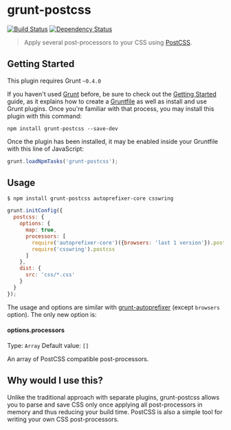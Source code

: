 # grunt-postcss
[![Build Status](https://travis-ci.org/nDmitry/grunt-postcss.png?branch=master)](https://travis-ci.org/nDmitry/grunt-postcss)
[![Dependency Status](https://david-dm.org/nDmitry/grunt-postcss.png)](https://david-dm.org/nDmitry/grunt-postcss)

> Apply several post-processors to your CSS using [PostCSS](https://github.com/postcss/postcss).

## Getting Started
This plugin requires Grunt `~0.4.0`

If you haven't used [Grunt](http://gruntjs.com/) before, be sure to check out the [Getting Started](http://gruntjs.com/getting-started) guide, as it explains how to create a [Gruntfile](http://gruntjs.com/sample-gruntfile) as well as install and use Grunt plugins. Once you're familiar with that process, you may install this plugin with this command:

```shell
npm install grunt-postcss --save-dev
```

Once the plugin has been installed, it may be enabled inside your Gruntfile with this line of JavaScript:

```js
grunt.loadNpmTasks('grunt-postcss');
```

## Usage

```
$ npm install grunt-postcss autoprefixer-core csswring
```

```js
grunt.initConfig({
  postcss: {
    options: {
      map: true,
      processors: [
        require('autoprefixer-core')({browsers: 'last 1 version'}).postcss,
        require('csswring').postcss
      ]
    },
    dist: {
      src: 'css/*.css'
    }
  }
});
```

The usage and options are similar with [grunt-autoprefixer](https://github.com/nDmitry/grunt-autoprefixer#options) (except `browsers` option). The only new option is:

#### options.processors
Type: `Array`
Default value: `[]`

An array of PostCSS compatible post-processors.

## Why would I use this?

Unlike the traditional approach with separate plugins, grunt-postcss allows you to parse and save CSS only once applying all post-processors in memory and thus reducing your build time. PostCSS is also a simple tool for writing your own CSS post-processors.
